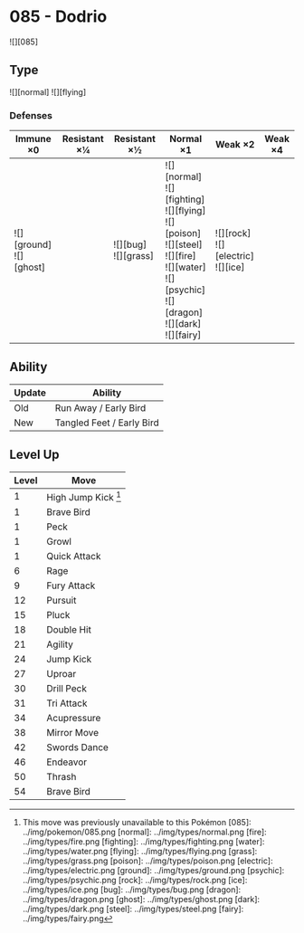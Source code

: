 # 085 - Dodrio
![][085]

## Type

![][normal]  ![][flying]

### Defenses

Immune ×0                      | Resistant ×¼ | Resistant ×½                | Normal ×1                                                                                                                                                                   | Weak ×2                                      | Weak ×4 | 
---                            | ---          | ---                         | ---                                                                                                                                                                         | ---                                          | ---     | 
![][ground]<br> ![][ghost]<br> |              | ![][bug]<br> ![][grass]<br> | ![][normal]<br> ![][fighting]<br> ![][flying]<br> ![][poison]<br> ![][steel]<br> ![][fire]<br> ![][water]<br> ![][psychic]<br> ![][dragon]<br> ![][dark]<br> ![][fairy]<br> | ![][rock]<br> ![][electric]<br> ![][ice]<br> |         | 

## Ability

Update | Ability                   | 
---    | ---                       | 
Old    | Run Away / Early Bird     | 
New    | Tangled Feet / Early Bird | 

## Level Up

Level | Move                | 
---   | ---                 | 
1     | High Jump Kick [^1] | 
1     | Brave Bird          | 
1     | Peck                | 
1     | Growl               | 
1     | Quick Attack        | 
6     | Rage                | 
9     | Fury Attack         | 
12    | Pursuit             | 
15    | Pluck               | 
18    | Double Hit          | 
21    | Agility             | 
24    | Jump Kick           | 
27    | Uproar              | 
30    | Drill Peck          | 
31    | Tri Attack          | 
34    | Acupressure         | 
38    | Mirror Move         | 
42    | Swords Dance        | 
46    | Endeavor            | 
50    | Thrash              | 
54    | Brave Bird          | 

[^1]: This move was previously unavailable to this Pokémon
[085]: ../img/pokemon/085.png
[normal]: ../img/types/normal.png
[fire]: ../img/types/fire.png
[fighting]: ../img/types/fighting.png
[water]: ../img/types/water.png
[flying]: ../img/types/flying.png
[grass]: ../img/types/grass.png
[poison]: ../img/types/poison.png
[electric]: ../img/types/electric.png
[ground]: ../img/types/ground.png
[psychic]: ../img/types/psychic.png
[rock]: ../img/types/rock.png
[ice]: ../img/types/ice.png
[bug]: ../img/types/bug.png
[dragon]: ../img/types/dragon.png
[ghost]: ../img/types/ghost.png
[dark]: ../img/types/dark.png
[steel]: ../img/types/steel.png
[fairy]: ../img/types/fairy.png
